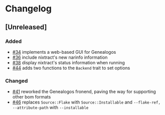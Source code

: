 # Changelog
<!-- We follow the Keep a Changelog standard https://keepachangelog.com/en/1.0.0/ -->

## [Unreleased]
### Added
- [#34](https://github.com/tweag/genealogos/pull/34) implements a web-based GUI for Genealogos
- [#36](https://github.com/tweag/genealogos/pull/36) include nixtract's new narinfo information
- [#38](https://github.com/tweag/genealogos/pull/38) display nixtract's status information when running
- [#44](https://github.com/tweag/genealogos/pull/44) adds two functions to the `Backend` trait to set options

### Changed
- [#41](https://github.com/tweag/genealogos/pull/41) reworked the Genealogos fronend, paving the way for supporting other bom formats
- [#46](https://github.com/tweag/genealogos/pull/46) replaces `Source::Flake` with `Source::Installable` and `--flake-ref, --attribute-path` with `--installable`
